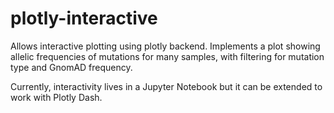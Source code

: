 # plotly-interactive

Allows interactive plotting using plotly backend. Implements a plot showing allelic frequencies of mutations for many samples, with filtering for mutation type and GnomAD frequency. 

Currently, interactivity lives in a Jupyter Notebook but it can be extended to work with Plotly Dash.
